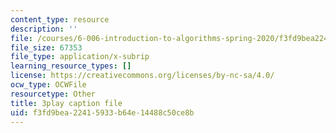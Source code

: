 ```yaml
---
content_type: resource
description: ''
file: /courses/6-006-introduction-to-algorithms-spring-2020/f3fd9bea22415933b64e14488c50ce8b_Xnpo1atN-Iw.vtt
file_size: 67353
file_type: application/x-subrip
learning_resource_types: []
license: https://creativecommons.org/licenses/by-nc-sa/4.0/
ocw_type: OCWFile
resourcetype: Other
title: 3play caption file
uid: f3fd9bea-2241-5933-b64e-14488c50ce8b
---
```

